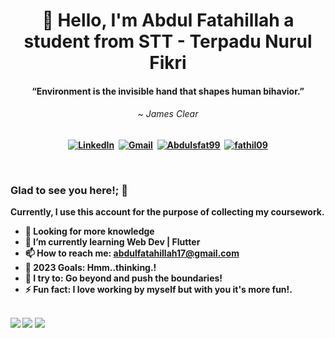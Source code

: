 <b>

<!-- 
[![Matrix SVG](https://raw.githubusercontent.com/ohidurbappy/uploads/main/matrix.svg)](https://www.youtube.com/watch?v=SDkAGkd4NLc) 

 <h2><img src="https://emojis.slackmojis.com/emojis/images/1531849430/4246/blob-sunglasses.gif?1531849430" width="30"/> Hey, nice to see you.
  </h2> -->


<div align='center'>

# 👋 Hello, I'm Abdul Fatahillah a student from STT - Terpadu Nurul Fikri

  <!--<img src="https://capsule-render.vercel.app/api?type=waving&height=200&text=MD%20Ohidur&fontAlign=75&fontAlignY=40&color=gradient" height="200"/>-->
 
  <h4 align="center">“Environment is the invisible hand that shapes human bihavior.”</h4>
  <h6 align="center"> ~ James Clear</h6>
  
</div>

<p align="center">
<a href="https://www.linkedin.com/in/abdul-fatahillah-333539183/"><img src="https://img.shields.io/badge/linkedin-%230077B5.svg?&style=for-the-badge&logo=linkedin&logoColor=white" alt="LinkedIn" /></a>&nbsp;
<a href="mailto:abdulfatahillah17@gmail.com?subject=Hi, there"><img src="https://img.shields.io/badge/gmail-%23D14836.svg?&style=for-the-badge&logo=gmail&logoColor=white" alt="Gmail"/></a>&nbsp;
<a href="https://www.instagram.com/abdulsfat99"><img  alt="Abdulsfat99"  src="https://img.shields.io/badge/Instagram-3b5998?style=for-the-badge&logo=instagram&logoColor=white&color=purple" /></a>&nbsp;
<a href="https://www.facebook.com/vattahv/"><img  alt="fathil09"  src="https://img.shields.io/badge/Facebook-1877F2?style=for-the-badge&logo=facebook&logoColor=white" /></a>
</p>

<br>

 ### Glad to see you here!; 🤩 &nbsp;

Currently, I use this account for the purpose of collecting my coursework.
 
- 🔭 Looking for more knowledge
- 🌱 I’m currently learning Web Dev | Flutter
- 📫 How to reach me: abdulfatahillah17@gmail.com <br>
- 🥅 2023 Goals: Hmm..thinking.!
- 🧗 I try to: Go beyond and push the boundaries!
- ⚡ Fun fact: I love working by myself but with you it's more fun!.

<br>
<img src="https://img.shields.io/badge/Windows-0078D6?style=for-the-badge&logo=windows&logoColor=white"/>
<img src="https://img.shields.io/badge/Android-3DDC84?style=for-the-badge&logo=android&logoColor=white"/>
<img src="https://img.shields.io/badge/Arduino-326fa8?style=for-the-badge&logo=arduino&logoColor=white"/>
<br>
